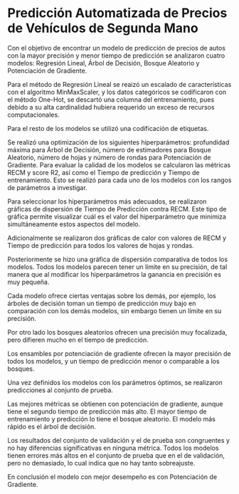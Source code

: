 # Predicción Automatizada de Precios de Vehículos de Segunda Mano
Con el objetivo de encontrar un modelo de predicción de precios de autos con la mayor precisión y menor tiempo de predicción se analizaron cuatro modelos: Regresión Lineal, Árbol de Decisión, Bosque Aleatorio y Potenciación de Gradiente.

Para el método de Regresión Lineal se reaizó un escalado de características con el algoritmo MinMaxScaler, y los datos categóricos se codificaron con el método One-Hot, se descartó una columna del entrenamiento, pues debido a su alta cardinalidad hubiera requerido un exceso de recursos computacionales.

Para el resto de los modelos se utilizó una codificación de etiquetas.

Se realizó una optimización de los siguientes hiperparámetros: profundidad máxima para Árbol de Decisión, número de estimadores para Bosque Aleatorio, número de hojas y número de rondas para Potenciación de Gradiente. Para evaluar la calidad de los modelos se calcularon las métricas RECM y score R2, así como el Tiempo de predicción y Tiempo de entrenamiento. Esto se realizó para cada uno de los modelos con los rangos de parámetros a investigar.

Para seleccionar los hiperparámetros más adecuados, se realizaron gráficas de dispersión de Tiempo de Predicción contra RECM. Este tipo de gráfica permite visualizar cuál es el valor del hiperparámetro que minimiza simultáneamente estos aspectos del modelo.

Adicionalmente se realizaron dos gráficas de calor con valores de RECM y Tiempo de predicción para todos los valores de hojas y rondas.

Posteriormente se hizo una gráfica de dispersión comparativa de todos los modelos. Todos los modelos parecen tener un límite en su precisión, de tal manera que al modificar los hiperparámetros la ganancia en precisión es muy pequeña.

Cada modelo ofrece ciertas ventajas sobre los demás, por ejemplo, los árboles de decisión toman un tiempo de predicción muy bajo en comparación con los demás modelos, sin embargo tienen un límite en su precisión.

Por otro lado los bosques aleatorios ofrecen una precisión muy focalizada, pero difieren mucho en el tiempo de predicción.

Los ensambles por potenciación de gradiente ofrecen la mayor precisión de todos los modelos, y un tiempo de predicción menor o comparable a los bosques.

Una vez definidos los modelos con los parámetros óptimos, se realizaron predicciones al conjunto de prueba.

Las mejores métricas se obtienen con potenciación de gradiente, aunque tiene el segundo tiempo de predicción más alto. El mayor tiempo de entrenamiento y predicción lo tiene el bosque aleatorio. El modelo más rápido es el árbol de decisión.

Los resultados del conjunto de validación y el de prueba son congruentes y no hay diferencias significativas en ninguna métrica. Todos los modelos tienen errores más altos en el conjunto de prueba que en el de validación, pero no demasiado, lo cual indica que no hay tanto sobreajuste.

En conclusión el modelo con mejor desempeño es con Potenciación de Gradiente.
